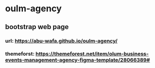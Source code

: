 # oulm-agency
## bootstrap web page

### url: https://abu-wafa.github.io/oulm-agency/
### themeforst: https://themeforest.net/item/olum-business-events-management-agency-figma-template/28066389# 
